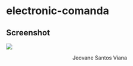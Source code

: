# electronic-comanda
## Screenshot
![](https://i.imgur.com/frLxrQq.png) <br>
<p align="center">Jeovane Santos Viana</p>
